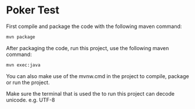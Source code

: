 # Poker Test

First compile and package the code with the following maven command:

```sh
mvn package
```

After packaging the code, run this project, use the following maven command:

```sh
mvn exec:java
```

You can also make use of the mvnw.cmd in the project to compile, package or run the project.

Make sure the terminal that is used the to run this project can decode unicode. e.g. UTF-8
